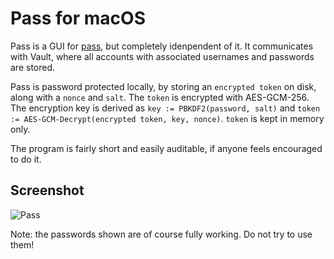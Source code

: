 # Pass for macOS

Pass is a GUI for [pass](https://github.com/grocid/pass), but completely idenpendent of it. It communicates with Vault, where all accounts with associated usernames and passwords are stored.

Pass is password protected locally, by storing an `encrypted token` on disk, along with a `nonce` and `salt`. The `token` is encrypted with AES-GCM-256. The encryption key is derived as 
```key := PBKDF2(password, salt)``` 
and 
```token := AES-GCM-Decrypt(encrypted token, key, nonce)```. 
`token` is kept in memory only.

The program is fairly short and easily auditable, if anyone feels encouraged to do it.

## Screenshot

![Pass](pass.gif)

Note: the passwords shown are of course fully working. Do not try to use them!